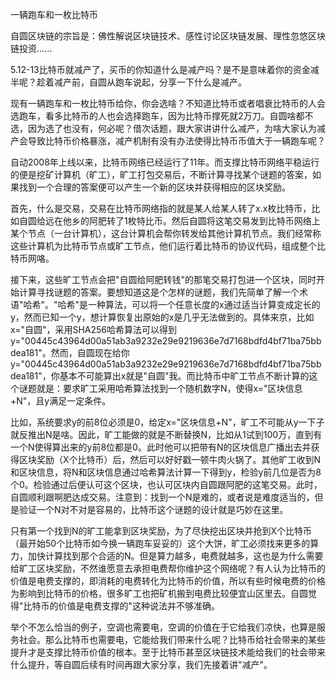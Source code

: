 一辆跑车和一枚比特币

自圆区块链的宗旨是：佛性解说区块链技术、感性讨论区块链发展、理性忽悠区块链投资......

5.12-13比特币就减产了，买币的你知道什么是减产吗？是不是意味着你的资金减半呢？趁着减产前，自圆从跑车说起，分享一下什么是减产。

现有一辆跑车和一枚比特币给你，你会选啥？不知道比特币或者唱衰比特币的人会选跑车，看多比特币的人也会选择跑车，因为比特币撑死就2万刀。自圆啥都不选，因为选了也没有，何必呢？借次话题，跟大家讲讲什么减产，为啥大家认为减产会导致比特币价格暴涨，减产机制有没有办法使得比特币币值大于一辆跑车呢？

自动2008年上线以来，比特币网络已经运行了11年。而支撑比特币网络平稳运行的便是挖矿计算机（旷工），旷工打包交易后，不断计算寻找某个谜题的答案，如果找到一个合理的答案便可以产生一个新的区块并获得相应的区块奖励。

首先，什么是交易，交易在比特币网络指的就是某人给某人转了x.x枚比特币，比如自圆给远在他乡的阿肥转了1枚特比币。然后自圆将这笔交易发到比特币网络上某个节点（一台计算机），这台计算机会帮你转发给其他计算机节点。我们经常称这些计算机为比特币节点或旷工节点，他们运行着比特币的协议代码，组成整个比特币网咯。

接下来，这些旷工节点会把"自圆给阿肥转钱"的那笔交易打包进一个区块，同时开始计算寻找谜题的答案。要想知道这是个怎样的谜题，我们先简单了解一个术语"哈希"。"哈希"是一种算法，可以将一个任意长度的x通过适当计算变成定长的y，然而已知一个y，想计算恢复出原始的x是几乎无法做到的。具体来京，比如x="自圆"，采用SHA256哈希算法可以得到y="00445c43964d00a51ab3a9232e29e9219636e7d7168bdfd4bf71ba75bbdea181"。然而，自圆现在给你y="00445c43964d00a51ab3a9232e29e9219636e7d7168bdfd4bf71ba75bbdea181"，你基本不可能算出x就是"自圆"我。而比特币中旷工节点不断计算的这个谜题就是：要求旷工采用哈希算法找到一个随机数字N，使得x="区块信息+N"，且y满足一定条件。

比如，系统要求y的前8位必须是0，给定x="区块信息+N"，旷工不可能从y一下子就反推出N是啥。因此，旷工能做的就是不断替换N，比如从1试到100万，直到有一个N使得算出来的y前8位都是0。此时他可以把带有N的区块信息广播出去并获得区块奖励（X个比特币）后，然后可以好好戳一顿牛肉火锅了。其他旷工收到N和区块信息，将N和区块信息通过哈希算法计算一下得到y，检验y前几位是否为8个0。检验通过后便认可这个区块，也认可区块内自圆跟阿肥的这笔交易。此时，自圆顺利跟啊肥达成交易。注意到：找到一个N是难的，或者说是难度适当的，但是验证一个N对不对是容易的，比特币这个谜题的设计就是巧妙在这里。

只有第一个找到N的旷工能拿到区块奖励，为了尽快挖出区块并抢到X个比特币（最开始50个比特币如今换一辆跑车妥妥的）这个大饼，旷工必须找来更多的算力，加快计算找到那个合适的N。但是算力越多，电费就越多，这也是为什么需要给旷工区块奖励，不然谁愿意去承担电费帮你维护这个网络呢？有人认为比特币的价值是电费支撑的，即消耗的电费转化为比特币的价值，所以有些时候电费的价格为影响到比特币的价格，很多旷工也把矿机搬到电费比较便宜山区里去。自圆觉得"比特币的价值是电费支撑的"这种说法并不够准确。

举个不怎么恰当的例子，空调也需要电，空调的价值在于它给我们凉快，也算是服务社会。那么比特币也需要电，它能给我们带来什么呢？比特币给社会带来的某些提升才是支撑比特币价值的根本。至于比特币甚至区块链技术能给我们的社会带来什么提升，等自圆后续有时间再跟大家分享，我们先接着讲"减产"。

